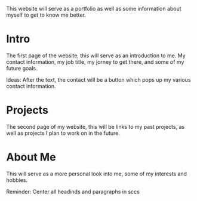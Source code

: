 This website will serve as a portfolio as well as some information about myself to get to know me better.

# Intro
The first page of the website, this will serve as an introduction to me. My contact information, my job title,  my jorney to get there, and some of my future goals.

Ideas: After the text, the contact will be a button which pops up my various contact information.

# Projects
The second page of my website, this will be links to my past projects, as well as projects I plan to work on in the future.

# About Me
This will serve as a more personal look into me, some of my interests and hobbies.


Reminder: Center all headinds and paragraphs in sccs